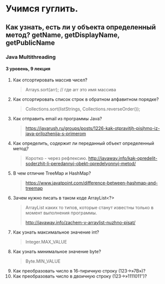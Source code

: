 # Учимся гуглить. 
## Как узнать, есть ли у объекта определенный метод? getName, getDisplayName, getPublicName
### Java Multithreading
#### 3 уровень, 9 лекция

1. Как отсортировать массив чисел?
   > Arrays.sort(arr); // где arr это имя массива
2. Как отсортировать список строк в обратном алфавитном порядке?
   > Collections.sort(listStrings, Collections.reverseOrder());
3. Как отправить email из программы Java?
   > https://javarush.ru/groups/posts/1226-kak-otpravitjh-pisjhmo-iz-java-prilozhenija-s-primerom
4. Как определить, содержит ли переданный объект определенный метод?
   > Коротко - через рефлексию.
   > http://javaway.info/kak-opredelit-soderzhit-li-peredannyj-obekt-opredelyonnyj-metod/
5. В чем отличие TreeMap и HashMap?
   > https://www.javatpoint.com/difference-between-hashmap-and-treemap
6. Зачем нужно писать в таком коде ArrayList<?>
   > ArrayList каких то типов, которые станут известны только в момент выполнения программы.
   > 
   > http://javaway.info/zachem-v-arraylist-nuzhno-pisat/
7. Как узнать максимальное значение int?
   > Integer.MAX_VALUE
8. Как узнать минимальное значение byte?
   > Byte.MIN_VALUE
9. Как преобразовать число в 16-тиричную строку (123->»7B»)?
10. Как преобразовать число в двоичную строку (123->»1111011″)?